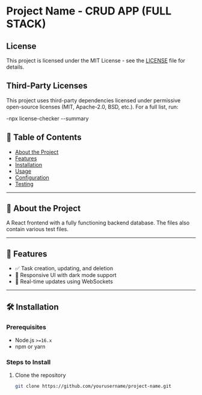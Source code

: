 # Project Name - CRUD APP (FULL STACK)

## License

This project is licensed under the MIT License - see the [LICENSE](LICENSE) file for details.

## Third-Party Licenses

This project uses third-party dependencies licensed under permissive open-source licenses (MIT, Apache-2.0, BSD, etc.). For a full list, run:

-npx license-checker --summary

## **📌 Table of Contents**

- [About the Project](#about-the-project)
- [Features](#features)
- [Installation](#installation)
- [Usage](#usage)
- [Configuration](#configuration)
- [Testing](#testing)

---

## **📖 About the Project**

A React frontend with a fully functioning backend database. The files also contain various test files.

---

## **🚀 Features**

- ✅ Task creation, updating, and deletion
- 🎨 Responsive UI with dark mode support
- 🔄 Real-time updates using WebSockets

---

## **🛠 Installation**

### **Prerequisites**

- Node.js `>=16.x`
- npm or yarn

### **Steps to Install**

1. Clone the repository
   ```sh
   git clone https://github.com/yourusername/project-name.git
   ```

```

```
